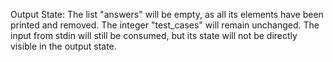 Output State: The list "answers" will be empty, as all its elements have been printed and removed. The integer "test_cases" will remain unchanged. The input from stdin will still be consumed, but its state will not be directly visible in the output state.